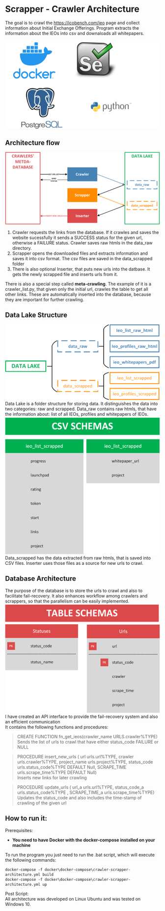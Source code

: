 
# Scrapper - Crawler Architecture
The goal is to crawl the https://icobench.com/ieo page and collect information about Initial
Exchange Offerings. Program extracts the information about the IEOs into csv and downaloads 
all whitepapers. <br>

![Tech Stack](docs/tech_stack.png)

## Architecture flow
![Architecture Flow](docs/architecture_flow.png)
1. Crawler requests the links from the database. If it crawles and saves the website sucessfully it sends a SUCCESS 
status for the given url, otherwise a FAILURE status. Crawler saves raw htmls in the data_raw directory.
2. Scrapper opens the downloaded files and extracts information and saves it into csv format. The csv files are saved in
the data_scrapped folder
3. There is also optional Inserter, that puts new urls into the datbase. It gets the newly scrapped file and inserts 
urls from it.

There is also a special step called **meta-crawling**. The example of it is a crawler_list.py, 
that given only the initial url, crawles the table to get all other links. These are automatically inserted into the database,
because they are important for further crawling.  
## Data Lake Structure
![Data Lake Structure](docs/data_lake_structure.png)
Data Lake is a folder structure for storing data. 
It distinguishes the data into two categories: raw and scrapped.
Data_raw contains raw htmls, that have the information about: list of all IEOs, profiles and whitepapers of IEOs.  
![Schema csv](docs/schema_csv_data_scrapped.png)
Data_scrapped has the data extracted from raw htmls, that is saved into CSV files.
Inserter uses those files as a source for new urls to crawl. 
## Database Architecture
The purpose of the database is to store the urls to crawl and also to facilitate fail-recovery. 
It also enhances workflow among crawlers and scrappers, so that the parallelism can be easily implemented. 
![Table schemas](docs/table_schemas.png)
I have created an API interface to provide the fail-recovery system and also an efficient communication <br>
It contains the following functions and procedures:
> CREATE FUNCTION fn_get_ieos(crawler_name URLS.crawler%TYPE) <br>
> Sends the list of urls to crawl that have either status_code FAILURE or NULL

> PROCEDURE insert_new_urls (
    url urls.url%TYPE,
    crawler urls.crawler%TYPE,
    project_name urls.project%TYPE,
    status_code urls.status_code%TYPE DEFAULT Null,
    SCRAPE_TIME urls.scrape_time%TYPE DEFAULT Null)<br>
> Inserts new links for later crawling 
 
> PROCEDURE update_urls (
    url_a urls.url%TYPE,
    status_code_a urls.status_code%TYPE ,
    SCRAPE_TIME_a urls.scrape_time%TYPE)<br>
> Updates the status_code and also includes the time-stamp of crawling of the given url


## How to run it:
Prerequisites:
- **You need to have Docker with the docker-compose installed on your machine**

To run the program you just need to run the .bat script, which will execute the following commands:
```shell script
docker-compose -f docker\docker-compose\crawler-scrapper-architecture.yml build
docker-compose -f docker\docker-compose\crawler-scrapper-architecture.yml up
```

 Post Script:<br>
 All architecture was developed on Linux Ubuntu and was tested on Windows 10. 
